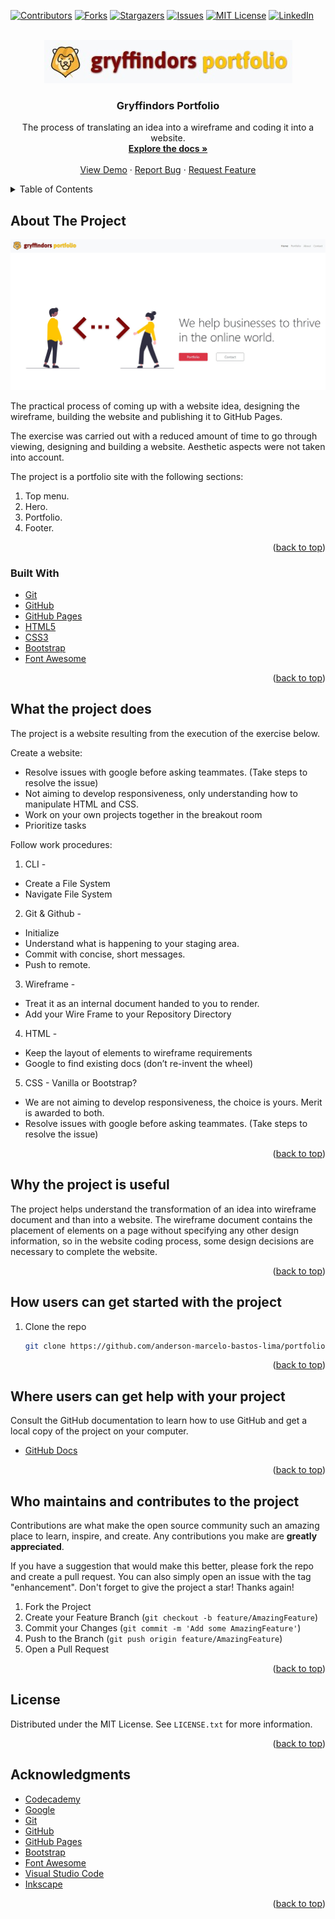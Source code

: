 <div id="top"></div>

<!-- PROJECT SHIELDS -->
<!--
*** I'm using markdown "reference style" links for readability.
*** Reference links are enclosed in brackets [ ] instead of parentheses ( ).
*** See the bottom of this document for the declaration of the reference variables
*** for contributors-url, forks-url, etc. This is an optional, concise syntax you may use.
*** https://www.markdownguide.org/basic-syntax/#reference-style-links
-->
[![Contributors][contributors-shield]][contributors-url]
[![Forks][forks-shield]][forks-url]
[![Stargazers][stars-shield]][stars-url]
[![Issues][issues-shield]][issues-url]
[![MIT License][license-shield]][license-url]
[![LinkedIn][linkedin-shield]][linkedin-url]

<!-- PROJECT LOGO -->
<br />
<div align="center">
  <a href="https://anderson-marcelo-bastos-lima.github.io/portfolio/">
    <img src="./resources/docs/logo.jpg" alt="Logo">
  </a>

  <h3 align="center"> Gryffindors Portfolio</h3>

  <p align="center">
    The process of translating an idea into a wireframe and coding it into a website.
    <br />
    <a href="https://github.com/anderson-marcelo-bastos-lima/portfolio#readme"><strong>Explore the docs »</strong></a>
    <br />
    <br />
    <a href="https://anderson-marcelo-bastos-lima.github.io/portfolio/">View Demo</a>
    ·
    <a href="https://github.com/anderson-marcelo-bastos-lima/portfolio/issues">Report Bug</a>
    ·
    <a href="https://github.com/anderson-marcelo-bastos-lima/portfolio/issues">Request Feature</a>
  </p>
</div>



<!-- TABLE OF CONTENTS -->
<details>
  <summary>Table of Contents</summary>
  <ol>
    <li>
      <a href="#about-the-project">About The Project</a>
      <ul>
        <li><a href="#built-with">Built With</a></li>
      </ul>
    </li>
    <li>
      <a href="#what-the-project-does">What the project does?</a>
    </li>
    <li><a href="#why-the-project-is-useful">Why the project is useful?</a></li>
    <li><a href="#how-users-can-get-started-with-the-project">How users can get started with the project?</a></li>
    <li><a href="#who-maintains-and-contributes-to-the-project">Who maintains and contributes to the project?</a></li>
    <li><a href="#license">License</a></li>
    <li><a href="#contact">Contact</a></li>
    <li><a href="#acknowledgments">Acknowledgments</a></li>
  </ol>
</details>



<!-- ABOUT THE PROJECT -->
## About The Project

[![Product Name Screen Shot][product-screenshot]](https://anderson-marcelo-bastos-lima.github.io/portfolio/)

The practical process of coming up with a website idea, designing the wireframe, building the website and publishing it to GitHub Pages.

The exercise was carried out with a reduced amount of time to go through viewing, designing and building a website. Aesthetic aspects were not taken into account.

The project is a portfolio site with the following sections:
1. Top menu.
2. Hero.
3. Portfolio.
4. Footer.

<p align="right">(<a href="#top">back to top</a>)</p>



### Built With
* [Git](https://git-scm.com/)
* [GitHub](https://github.com/)
* [GitHub Pages](https://pages.github.com/)
* [HTML5](https://en.wikipedia.org/wiki/HTML5)
* [CSS3](https://en.wikipedia.org/wiki/CSS)
* [Bootstrap](https://getbootstrap.com)
* [Font Awesome](https://fontawesome.com/)

<p align="right">(<a href="#top">back to top</a>)</p>



<!-- WHAT THE PROJECT DOES -->
## What the project does

The project is a website resulting from the execution of the exercise below.

Create a website:
 - Resolve issues with google before asking teammates. (Take steps to resolve the issue)
 - Not aiming to develop responsiveness, only understanding how to manipulate HTML and CSS.
 - Work on your own projects together in the breakout room
 - Prioritize tasks

Follow work procedures:
1. CLI -
 - Create a File System
 -  Navigate File System
2. Git & Github -
 - Initialize
 - Understand what is happening to your staging area.
 - Commit with concise, short messages.
 - Push to remote.
3. Wireframe -
 - Treat it as an internal document handed to you to render.
 - Add your Wire Frame to your Repository Directory
4. HTML -
 - Keep the layout of elements to wireframe requirements
 - Google to find existing docs (don’t re-invent the wheel)
5. CSS - Vanilla or Bootstrap?
 - We are not aiming to develop responsiveness, the choice is yours. Merit is awarded to both.
 - Resolve issues with google before asking teammates. (Take steps to resolve the issue)

<p align="right">(<a href="#top">back to top</a>)</p>



<!-- WHY THE PROJECT IS USEFUL -->
## Why the project is useful

The project helps understand the transformation of an idea into wireframe document and than into a website.
The wireframe document contains the placement of elements on a page without specifying any other design information, so in the website coding process, some design decisions are necessary to complete the website.

<p align="right">(<a href="#top">back to top</a>)</p>



<!-- HOW USERS CAN GET STARTED WITH THE PROJECT -->
## How users can get started with the project

1. Clone the repo
   ```sh
   git clone https://github.com/anderson-marcelo-bastos-lima/portfolio.git
   ```

<p align="right">(<a href="#top">back to top</a>)</p>



<!-- WHERE USERS CAN GET HELP WITH YOUR PROJECT -->
## Where users can get help with your project

Consult the GitHub documentation to learn how to use GitHub and get a local copy of the project on your computer.

* [GitHub Docs](https://docs.github.com/)

<p align="right">(<a href="#top">back to top</a>)</p>



<!-- WHO MAINTAINS AND CONTRIBUTES TO THE PROJECT -->
## Who maintains and contributes to the project

Contributions are what make the open source community such an amazing place to learn, inspire, and create. Any contributions you make are **greatly appreciated**.

If you have a suggestion that would make this better, please fork the repo and create a pull request. You can also simply open an issue with the tag "enhancement".
Don't forget to give the project a star! Thanks again!

1. Fork the Project
2. Create your Feature Branch (`git checkout -b feature/AmazingFeature`)
3. Commit your Changes (`git commit -m 'Add some AmazingFeature'`)
4. Push to the Branch (`git push origin feature/AmazingFeature`)
5. Open a Pull Request

<p align="right">(<a href="#top">back to top</a>)</p>



<!-- LICENSE -->
## License

Distributed under the MIT License. See `LICENSE.txt` for more information.

<p align="right">(<a href="#top">back to top</a>)</p>



<!-- ACKNOWLEDGMENTS -->
## Acknowledgments

* [Codecademy](https://www.codecademy.com/)
* [Google](https://www.google.com/)
* [Git](https://git-scm.com/)
* [GitHub](https://github.com/)
* [GitHub Pages](https://pages.github.com/)
* [Bootstrap](https://getbootstrap.com/)
* [Font Awesome](https://fontawesome.com/)
* [Visual Studio Code](https://code.visualstudio.com/)
* [Inkscape](https://inkscape.org/)

<p align="right">(<a href="#top">back to top</a>)</p>



<!-- MARKDOWN LINKS & IMAGES -->
<!-- https://www.markdownguide.org/basic-syntax/#reference-style-links -->
[contributors-shield]: https://img.shields.io/github/contributors/anderson-marcelo-bastos-lima/portfolio.svg?style=for-the-badge
[contributors-url]: https://github.com/anderson-marcelo-bastos-lima/portfolio/graphs/contributors
[forks-shield]: https://img.shields.io/github/forks/anderson-marcelo-bastos-lima/portfolio.svg?style=for-the-badge
[forks-url]: https://github.com/anderson-marcelo-bastos-lima/portfolio/network/members
[stars-shield]: https://img.shields.io/github/stars/anderson-marcelo-bastos-lima/portfolio.svg?style=for-the-badge
[stars-url]: https://github.com/anderson-marcelo-bastos-lima/portfolio/stargazers
[issues-shield]: https://img.shields.io/github/issues/anderson-marcelo-bastos-lima/portfolio.svg?style=for-the-badge
[issues-url]: https://github.com/anderson-marcelo-bastos-lima/portfolio/issues
[license-shield]: https://img.shields.io/github/license/anderson-marcelo-bastos-lima/portfolio.svg?style=for-the-badge
[license-url]: https://github.com/anderson-marcelo-bastos-lima/portfolio/blob/main/LICENSE.txt
[linkedin-shield]: https://img.shields.io/badge/-LinkedIn-black.svg?style=for-the-badge&logo=linkedin&colorB=555
[linkedin-url]: https://www.linkedin.com/in/anderson-marcelo-bastos-lima/
[product-screenshot]: ./resources/docs/Screenshot.jpg